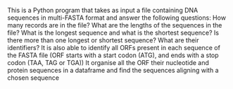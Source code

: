 This is a Python program that takes as input a file containing DNA sequences in multi-FASTA format and answer the following questions:
How many records are in the file? 
What are the lengths of the sequences in the file? What is the longest sequence and what is the shortest sequence? Is there more than one longest or shortest sequence? What are their identifiers?
It is also able to identify all ORFs present in each sequence of the FASTA file
(ORF starts with a start codon (ATG), and ends with a stop codon (TAA, TAG or TGA))
It organise all the ORF their nucleotide and protein sequences in a dataframe and find the sequences aligning with a chosen sequence
